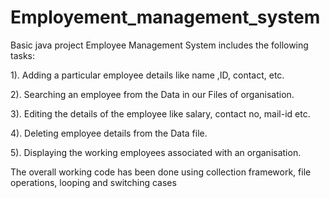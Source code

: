 # Employement_management_system
Basic java project
Employee Management System includes the following tasks:

1). Adding a particular employee details like name ,ID, contact, etc.

2). Searching an employee from the Data in our Files of organisation.

3). Editing the details of the employee like salary, contact no, mail-id etc.

4). Deleting employee details from the Data file.

5). Displaying the working employees associated with an organisation.

The overall working code has been done using collection framework, file operations, looping and switching cases
